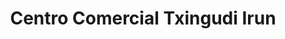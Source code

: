 ---
title: "Centro Comercial Txingudi Irun"
url: /irun/centro-comercial-txingudi-irun/
shop: Einkaufszentrum
---